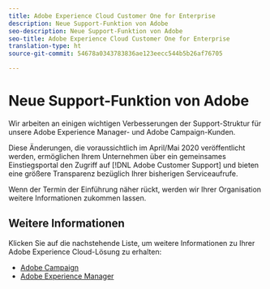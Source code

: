```yaml
---
title: Adobe Experience Cloud Customer One for Enterprise
description: Neue Support-Funktion von Adobe
seo-description: Neue Support-Funktion von Adobe
seo-title: Adobe Experience Cloud Customer One for Enterprise
translation-type: ht
source-git-commit: 54678a0343783836ae123eecc544b5b26af76705

---
```



# Neue Support-Funktion von Adobe

Wir arbeiten an einigen wichtigen Verbesserungen der Support-Struktur für unsere Adobe Experience Manager- und Adobe Campaign-Kunden.

Diese Änderungen, die voraussichtlich im April/Mai 2020 veröffentlicht werden, ermöglichen Ihrem Unternehmen über ein gemeinsames Einstiegsportal den Zugriff auf [!DNL Adobe Customer Support] und bieten eine größere Transparenz bezüglich Ihrer bisherigen Serviceaufrufe.

Wenn der Termin der Einführung näher rückt, werden wir Ihrer Organisation weitere Informationen zukommen lassen.

## Weitere Informationen

Klicken Sie auf die nachstehende Liste, um weitere Informationen zu Ihrer Adobe Experience Cloud-Lösung zu erhalten:

* [Adobe Campaign](campaign-list.md)
* [Adobe Experience Manager](aem-list.md)
